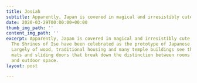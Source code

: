 ```yaml
---
title: Josiah
subtitle: Apparently, Japan is covered in magical and irresistibly cute animal sanctuaries.
date: 2020-03-29T00:00:00+00:00
thumb_img_path: ''
content_img_path: ''
excerpt: Apparently, Japan is covered in magical and irresistibly cute animal sanctuaries.
  The Shrines of Ise have been celebrated as the prototype of Japanese architecture.
  Largely of wood, traditional housing and many temple buildings see the use of tatami
  mats and sliding doors that break down the distinction between rooms and indoor
  and outdoor space.
layout: post

---
```

